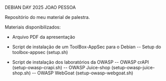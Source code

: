 DEBIAN DAY 2025
JOAO PESSOA

Repositório do meu material de palestra.

Materiais disponibilizados:

- Arquivo PDF da apresentação
  
- Script de instalação de um ToolBox-AppSec para o Debian
  -- Setup do toolbox-appsec (setup.sh)
  
- Script de instalação dos laboratórios da OWASP
  -- OWASP crAPI (setup-owasp-crapi.sh)
  -- OWASP Juice-shop (setup-owasp-juice-shop.sh)
  -- OWASP WebGoat (setup-owasp-webgoat.sh)
